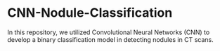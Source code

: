 # CNN-Nodule-Classification
In this repository, we utilized Convolutional Neural Networks (CNN) to develop a binary classification model in detecting nodules in CT scans. 
